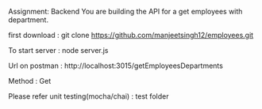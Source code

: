 Assignment: Backend
You are building the API for a get employees with department.

first download : git clone https://github.com/manjeetsingh12/employees.git

To start server : node server.js

Url on postman : http://localhost:3015/getEmployeesDepartments

Method : Get

Please refer unit testing(mocha/chai) : test folder
